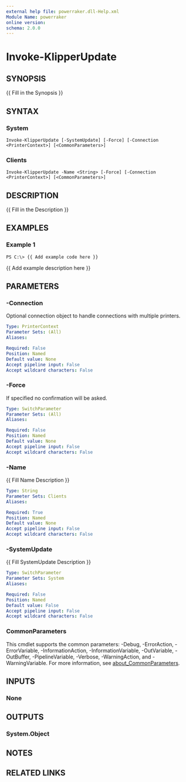 ```yaml
---
external help file: powerraker.dll-Help.xml
Module Name: powerraker
online version:
schema: 2.0.0
---
```


# Invoke-KlipperUpdate

## SYNOPSIS
{{ Fill in the Synopsis }}

## SYNTAX

### System
```
Invoke-KlipperUpdate [-SystemUpdate] [-Force] [-Connection <PrinterContext>] [<CommonParameters>]
```

### Clients
```
Invoke-KlipperUpdate -Name <String> [-Force] [-Connection <PrinterContext>] [<CommonParameters>]
```

## DESCRIPTION
{{ Fill in the Description }}

## EXAMPLES

### Example 1
```
PS C:\> {{ Add example code here }}
```

{{ Add example description here }}

## PARAMETERS

### -Connection
Optional connection object to handle connections with multiple printers.

```yaml
Type: PrinterContext
Parameter Sets: (All)
Aliases:

Required: False
Position: Named
Default value: None
Accept pipeline input: False
Accept wildcard characters: False
```

### -Force
If specified no confirmation will be asked.

```yaml
Type: SwitchParameter
Parameter Sets: (All)
Aliases:

Required: False
Position: Named
Default value: None
Accept pipeline input: False
Accept wildcard characters: False
```

### -Name
{{ Fill Name Description }}

```yaml
Type: String
Parameter Sets: Clients
Aliases:

Required: True
Position: Named
Default value: None
Accept pipeline input: False
Accept wildcard characters: False
```

### -SystemUpdate
{{ Fill SystemUpdate Description }}

```yaml
Type: SwitchParameter
Parameter Sets: System
Aliases:

Required: False
Position: Named
Default value: False
Accept pipeline input: False
Accept wildcard characters: False
```

### CommonParameters
This cmdlet supports the common parameters: -Debug, -ErrorAction, -ErrorVariable, -InformationAction, -InformationVariable, -OutVariable, -OutBuffer, -PipelineVariable, -Verbose, -WarningAction, and -WarningVariable. For more information, see [about_CommonParameters](http://go.microsoft.com/fwlink/?LinkID=113216).

## INPUTS

### None
## OUTPUTS

### System.Object
## NOTES

## RELATED LINKS
